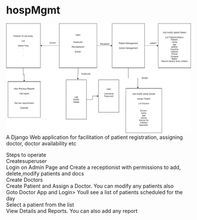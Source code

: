 # hospMgmt
![alt text](designProcess.jpeg)
 A Django Web application for facilitation of patient registration, assigning doctor, doctor availability etc 


Steps to operate<br/>
Createsuperuser<br/>
Login on Admin Page and Create a receptionist with permissions to add, delete,modify patients and docs<br/>
Create Doctors <br/>
Create Patient and Assign a Doctor. You can modify any patients also<br/>
Goto Doctor App and Login> Youll see a list of patients scheduled for the day <br/>
Select a patient from the list<br/>
View Details and Reports. You can also add any report
